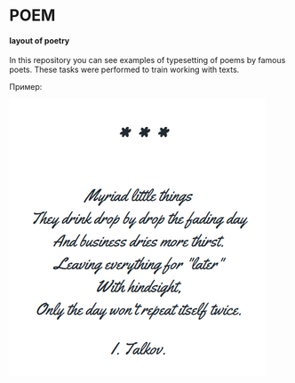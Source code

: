 POEM
====

#### layout of poetry

In this repository you can see examples of typesetting of poems by famous poets. 
These tasks were performed to train working with texts.

Пример:

![alt text](scrin.png)
